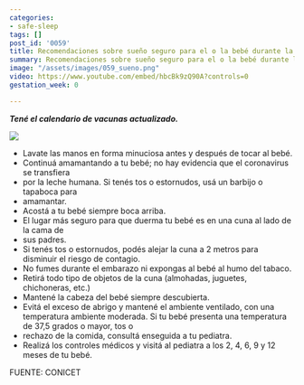 ```yaml
---
categories:
- safe-sleep
tags: []
post_id: '0059'
title: Recomendaciones sobre sueño seguro para el o la bebé durante la pandemia
summary: Recomendaciones sobre sueño seguro para el o la bebé durante la pandemia
image: "/assets/images/059_sueno.png"
video: https://www.youtube.com/embed/hbcBk9zQ90A?controls=0
gestation_week: 0

---
```

**_Tené el calendario de vacunas actualizado._**

![](/assets/images/unsplash-gallery-image-4.jpg)

* Lavate las manos en forma minuciosa antes y después de tocar al bebé.
* Continuá amamantando a tu bebé; no hay evidencia que el coronavirus se transfiera
* por la leche humana. Si tenés tos o estornudos, usá un barbijo o tapaboca para
* amamantar.
* Acostá a tu bebé siempre boca arriba.
* El lugar más seguro para que duerma tu bebé es en una cuna al lado de la cama de
* sus padres.
* Si tenés tos o estornudos, podés alejar la cuna a 2 metros para disminuir el riesgo de contagio.
* No fumes durante el embarazo ni expongas al bebé al humo del tabaco.
* Retirá todo tipo de objetos de la cuna (almohadas, juguetes, chichoneras, etc.)
* Mantené la cabeza del bebé siempre descubierta.
* Evitá el exceso de abrigo y mantené el ambiente ventilado, con una temperatura ambiente moderada. Si tu bebé presenta una temperatura de 37,5 grados o mayor, tos o
* rechazo de la comida, consultá enseguida a tu pediatra.
* Realizá los controles médicos y visitá al pediatra a los 2, 4, 6, 9 y 12 meses de tu bebé.

FUENTE: CONICET